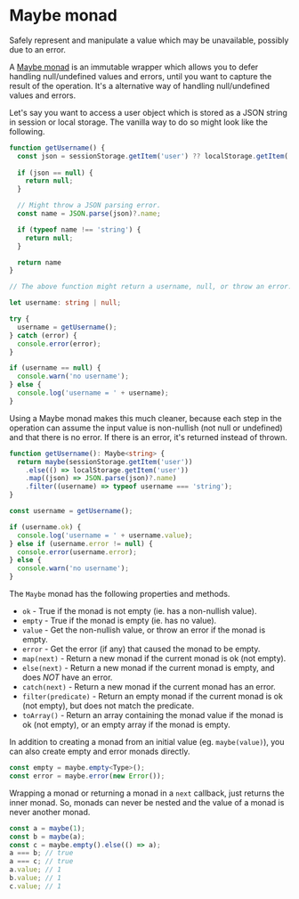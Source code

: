 # Maybe monad

Safely represent and manipulate a value which may be unavailable, possibly due to an error.

A [Maybe monad](https://en.wikipedia.org/wiki/Monad_(functional_programming)#An_example:_Maybe) is an immutable wrapper which allows you to defer handling null/undefined values and errors, until you want to capture the result of the operation. It's a alternative way of handling null/undefined values and errors.

Let's say you want to access a user object which is stored as a JSON string in session or local storage. The vanilla way to do so might look like the following.

```ts
function getUsername() {
  const json = sessionStorage.getItem('user') ?? localStorage.getItem('user');
  
  if (json == null) {
    return null;
  }

  // Might throw a JSON parsing error.
  const name = JSON.parse(json)?.name;

  if (typeof name !== 'string') {
    return null;
  }

  return name
}

// The above function might return a username, null, or throw an error. So you /// have to access it as follows.

let username: string | null;

try {
  username = getUsername();
} catch (error) {
  console.error(error);
}

if (username == null) {
  console.warn('no username');
} else {
  console.log('username = ' + username);
}
```

Using a Maybe monad makes this much cleaner, because each step in the operation can assume the input value is non-nullish (not null or undefined) and that there is no error. If there is an error, it's returned instead of thrown.

```ts
function getUsername(): Maybe<string> {
  return maybe(sessionStorage.getItem('user'))
    .else(() => localStorage.getItem('user'))
    .map((json) => JSON.parse(json)?.name)
    .filter((username) => typeof username === 'string');
}

const username = getUsername();

if (username.ok) {
  console.log('username = ' + username.value);
} else if (username.error != null) {
  console.error(username.error);
} else {
  console.warn('no username');
}
```

The `Maybe` monad has the following properties and methods.

- `ok` - True if the monad is not empty (ie. has a non-nullish value).
- `empty` - True if the monad is empty (ie. has no value).
- `value` - Get the non-nullish value, or throw an error if the monad is empty.
- `error` - Get the error (if any) that caused the monad to be empty.
- `map(next)` - Return a new monad if the current monad is ok (not empty).
- `else(next)` - Return a new monad if the current monad is empty, and does _NOT_ have an error.
- `catch(next)` - Return a new monad if the current monad has an error.
- `filter(predicate)` - Return an empty monad if the current monad is ok (not empty), but does not match the predicate.
- `toArray()` - Return an array containing the monad value if the monad is ok (not empty), or an empty array if the monad is empty.

In addition to creating a monad from an initial value (eg. `maybe(value)`), you can also create empty and error monads directly.

```ts
const empty = maybe.empty<Type>();
const error = maybe.error(new Error());
```

Wrapping a monad or returning a monad in a `next` callback, just returns the inner monad. So, monads can never be nested and the value of a monad is never another monad.

```ts
const a = maybe(1);
const b = maybe(a);
const c = maybe.empty().else(() => a);
a === b; // true
a === c; // true
a.value; // 1
b.value; // 1
c.value; // 1
```
